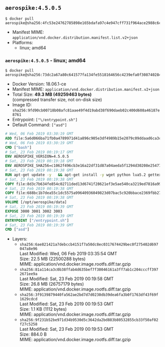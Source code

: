## `aerospike:4.5.0.5`

```console
$ docker pull aerospike@sha256:4fc53e24762785898e165bdafa97c4e947cff731f964ace2988c6cb36d2acbb2
```

-	Manifest MIME: `application/vnd.docker.distribution.manifest.list.v2+json`
-	Platforms:
	-	linux; amd64

### `aerospike:4.5.0.5` - linux; amd64

```console
$ docker pull aerospike@sha256:73dc2a67a80c641577fa134fe5518164656c4239efa0f308740284d16e4bcab1
```

-	Docker Version: 18.06.1-ce
-	Manifest MIME: `application/vnd.docker.distribution.manifest.v2+json`
-	Total Size: **49.3 MB (49259463 bytes)**  
	(compressed transfer size, not on-disk size)
-	Image ID: `sha256:9fd90cb00718b08afc81aae49f4d19abd38f690daeb02c400d608a46187e8761`
-	Entrypoint: `["\/entrypoint.sh"]`
-	Default Command: `["asd"]`

```dockerfile
# Wed, 06 Feb 2019 03:30:19 GMT
ADD file:5a6d066ba71fb0a4789971d41a896c905e3df4989b15e2079c09ddaad6ca3ccd in / 
# Wed, 06 Feb 2019 03:30:19 GMT
CMD ["bash"]
# Sat, 23 Feb 2019 00:19:17 GMT
ENV AEROSPIKE_VERSION=4.5.0.5
# Sat, 23 Feb 2019 00:19:18 GMT
ENV AEROSPIKE_SHA256=c1062f496cb3e16a22df31d87a04aeda5f1294d30208e25477d51c8973f0e6e6
# Sat, 23 Feb 2019 00:19:38 GMT
RUN apt-get update -y   && apt-get install -y wget python lua5.2 gettext-base   && wget "https://www.aerospike.com/artifacts/aerospike-server-community/${AEROSPIKE_VERSION}/aerospike-server-community-${AEROSPIKE_VERSION}-debian9.tgz" -O aerospike-server.tgz   && echo "$AEROSPIKE_SHA256 *aerospike-server.tgz" | sha256sum -c -   && mkdir aerospike   && tar xzf aerospike-server.tgz --strip-components=1 -C aerospike   && dpkg -i aerospike/aerospike-server-*.deb   && dpkg -i aerospike/aerospike-tools-*.deb   && mkdir -p /var/log/aerospike/   && mkdir -p /var/run/aerospike/   && rm -rf aerospike-server.tgz aerospike /var/lib/apt/lists/*   && rm -rf /opt/aerospike/lib/java   && dpkg -r wget ca-certificates openssl xz-utils  && dpkg --purge wget ca-certificates openssl xz-utils  && apt-get purge -y   && apt autoremove -y
# Sat, 23 Feb 2019 00:19:38 GMT
COPY file:8d3c7b634fe854c02711ded13d6741f28621ef3e5ae540ca3219ed7816a992ab in /etc/aerospike/aerospike.template.conf 
# Sat, 23 Feb 2019 00:19:38 GMT
COPY file:688bc1b7dea55c1dc5575a99640936049823d07bac5c920bbace2369fbb27428 in /entrypoint.sh 
# Sat, 23 Feb 2019 00:19:38 GMT
VOLUME [/opt/aerospike/data]
# Sat, 23 Feb 2019 00:19:39 GMT
EXPOSE 3000 3001 3002 3003
# Sat, 23 Feb 2019 00:19:39 GMT
ENTRYPOINT ["/entrypoint.sh"]
# Sat, 23 Feb 2019 00:19:39 GMT
CMD ["asd"]
```

-	Layers:
	-	`sha256:6ae821421a7debccb4151f7a50dc8ec0317674429bec0f275402d697047a8e96`  
		Last Modified: Wed, 06 Feb 2019 03:35:54 GMT  
		Size: 22.5 MB (22500288 bytes)  
		MIME: application/vnd.docker.image.rootfs.diff.tar.gzip
	-	`sha256:81a114ca3c0b38ffab4d635bef7f30046161a3ff7ab1c204cccff3972671ee9a`  
		Last Modified: Sat, 23 Feb 2019 00:19:58 GMT  
		Size: 26.8 MB (26757179 bytes)  
		MIME: application/vnd.docker.image.rootfs.diff.tar.gzip
	-	`sha256:3f9139879440fa562ae2bd7d7d0230db39dea6fa3b0f1763df43f69f1629cdcd`  
		Last Modified: Sat, 23 Feb 2019 00:19:53 GMT  
		Size: 1.1 KB (1112 bytes)  
		MIME: application/vnd.docker.image.rootfs.diff.tar.gzip
	-	`sha256:9f231b52be971d34b9530d5c3642da2bd883b80532855cb33f50af02f27c5258`  
		Last Modified: Sat, 23 Feb 2019 00:19:53 GMT  
		Size: 884.0 B  
		MIME: application/vnd.docker.image.rootfs.diff.tar.gzip
